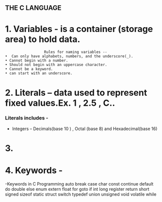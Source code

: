 ## THE C LANGUAGE

# 1. Variables - is a container (storage area) to hold data.
                      Rules for naming variables --
    •  Can only have alphabets, numbers, and the underscore(_).
    • Cannot begin with a number.
    • Should not begin with an uppercase character.
    • Cannot be a keyword.
    • can start with an underscore.
# 2. Literals – data used to represent fixed values.Ex. 1 , 2.5 , C..
### Literals includes -
   - Integers – Decimals(base 10 )  , Octal (base 8) and Hexadecimal(base 16)  
# 3.
# 4. Keywords -
-Keywords in C Programming
auto
break
case
char
const
continue
default
do
double
else
enum
extern
float
for
goto
if
int
long
register
return
short
signed
sizeof
static
struct
switch
typedef
union
unsigned
void
volatile
while
